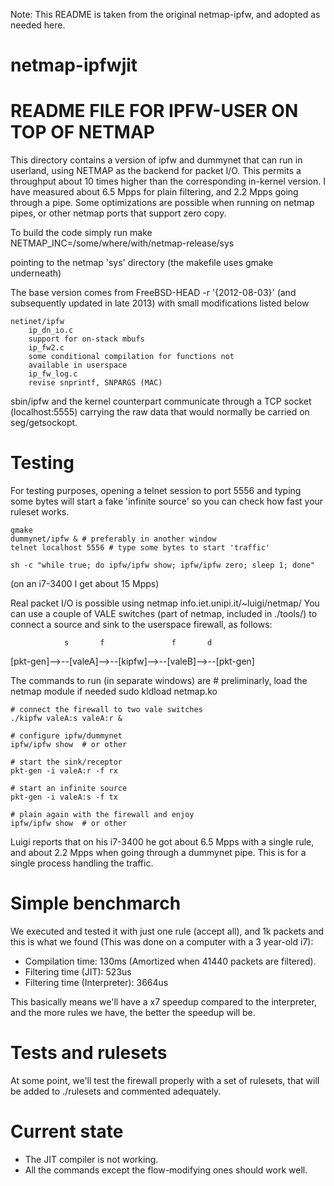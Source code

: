 Note: This README is taken from the original netmap-ipfw, and adopted as needed
here.

netmap-ipfwjit
==============
# README FILE FOR IPFW-USER ON TOP OF NETMAP

This directory contains a version of ipfw and dummynet that can
run in userland, using NETMAP as the backend for packet I/O.
This permits a throughput about 10 times higher than the
corresponding in-kernel version. I have measured about 6.5 Mpps
for plain filtering, and 2.2 Mpps going through a pipe.
Some optimizations are possible when running on netmap pipes,
or other netmap ports that support zero copy.

To build the code simply run
	make NETMAP_INC=/some/where/with/netmap-release/sys

pointing to the netmap 'sys' directory
(the makefile uses gmake underneath)

The base version comes from FreeBSD-HEAD -r '{2012-08-03}'
(and subsequently updated in late 2013)
with small modifications listed below

	netinet/ipfw
	    ip_dn_io.c
		support for on-stack mbufs
	    ip_fw2.c
		some conditional compilation for functions not
		available in userspace
	    ip_fw_log.c
		revise snprintf, SNPARGS (MAC)


sbin/ipfw and the kernel counterpart communicate through a
TCP socket (localhost:5555) carrying the raw data that would
normally be carried on seg/getsockopt.

Testing
=======
For testing purposes, opening a telnet session to port 5556 and
typing some bytes will start a fake 'infinite source' so you can
check how fast your ruleset works.

	gmake
	dummynet/ipfw & # preferably in another window
	telnet localhost 5556 # type some bytes to start 'traffic'

	sh -c "while true; do ipfw/ipfw show; ipfw/ipfw zero; sleep 1; done"

(on an i7-3400 I get about 15 Mpps)

Real packet I/O is possible using netmap info.iet.unipi.it/~luigi/netmap/ You
can use a couple of VALE switches (part of netmap, included in ./tools/) to
connect a source and sink to the userspace firewall, as follows:

                s       f               f       d
   [pkt-gen]-->--[valeA]-->--[kipfw]-->--[valeB]-->--[pkt-gen]

The commands to run (in separate windows) are
	# preliminarly, load the netmap module if needed
	sudo kldload netmap.ko

	# connect the firewall to two vale switches
	./kipfw valeA:s valeA:r &

	# configure ipfw/dummynet
	ipfw/ipfw show	# or other

	# start the sink/receptor
	pkt-gen -i valeA:r -f rx

	# start an infinite source
	pkt-gen -i valeA:s -f tx

	# plain again with the firewall and enjoy
	ipfw/ipfw show  # or other

Luigi reports that on his i7-3400 he got about 6.5 Mpps with a single
rule, and about 2.2 Mpps when going through a dummynet pipe. This is for a
single process handling the traffic.

Simple benchmarch
=================
We executed and tested it with just one rule (accept all), and 1k packets and
this is what we found (This was done on a computer with a 3 year-old i7):
- Compilation time: 130ms (Amortized when 41440 packets are filtered).
- Filtering time (JIT): 523us
- Filtering time (Interpreter): 3664us

This basically means we'll have a x7 speedup compared to the interpreter, and
the more rules we have, the better the speedup will be.

Tests and rulesets
==================
At some point, we'll test the firewall properly with a set of rulesets, that
will be added to ./rulesets and commented adequately.

Current state
=============
- The JIT compiler is not working.
- All the commands except the flow-modifying ones should work well.

